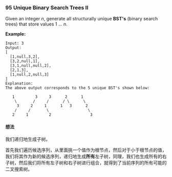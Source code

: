 ### 95 Unique Binary Search Trees II

Given an integer *n*, generate all structurally unique **BST's** (binary search trees) that store values 1 ... *n*.

**Example:**

```
Input: 3
Output:
[
  [1,null,3,2],
  [3,2,null,1],
  [3,1,null,null,2],
  [2,1,3],
  [1,null,2,null,3]
]
Explanation:
The above output corresponds to the 5 unique BST's shown below:

   1         3     3      2      1
    \       /     /      / \      \
     3     2     1      1   3      2
    /     /       \                 \
   2     1         2                 3
```

#### 想法

我们递归地生成子树。

首先我们遍历候选序列，从里面挑一个值作为根节点，然后对于小于根节点的值，我们将其作为新的候选序列，递归地生成**所有**左子树，同理，我们也生成所有的右子树，然后我们将所有左子树和右子树进行组合，就得到了当前序列的所有可能的二叉搜索树。